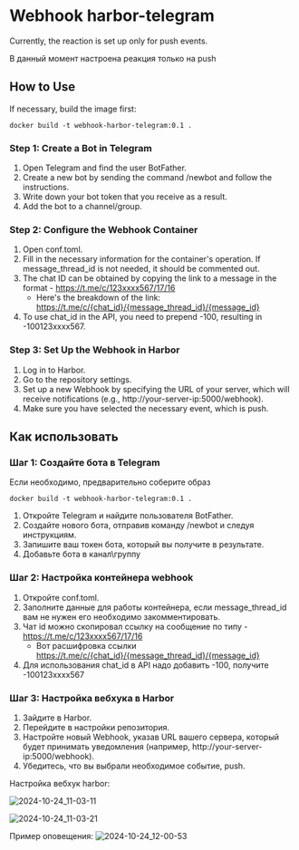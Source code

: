 # Webhook harbor-telegram
Currently, the reaction is set up only for push events.

В данный момент настроена реакция только на push

## How to Use

If necessary, build the image first:
```shell
docker build -t webhook-harbor-telegram:0.1 .
```

### Step 1: Create a Bot in Telegram

1. Open Telegram and find the user BotFather.
2. Create a new bot by sending the command /newbot and follow the instructions.
3. Write down your bot token that you receive as a result.
4. Add the bot to a channel/group.

### Step 2: Configure the Webhook Container
1. Open conf.toml.
2. Fill in the necessary information for the container's operation. If message_thread_id is not needed, it should be commented out.
3. The chat ID can be obtained by copying the link to a message in the format - https://t.me/c/123xxxx567/17/16
   - Here's the breakdown of the link: https://t.me/c/{chat_id}/{message_thread_id}/{message_id}
4. To use chat_id in the API, you need to prepend -100, resulting in -100123xxxx567.


### Step 3: Set Up the Webhook in Harbor
1. Log in to Harbor.
2. Go to the repository settings.
3. Set up a new Webhook by specifying the URL of your server, which will receive notifications (e.g., http://your-server-ip:5000/webhook).
4. Make sure you have selected the necessary event, which is push.

## Как использовать

### Шаг 1: Создайте бота в Telegram

Если необходимо, предварительно соберите образ
```shell
docker build -t webhook-harbor-telegram:0.1 .
```


1. Откройте Telegram и найдите пользователя BotFather.
2. Создайте нового бота, отправив команду /newbot и следуя инструкциям.
3. Запишите ваш токен бота, который вы получите в результате.
4. Добавьте бота в канал\группу

### Шаг 2: Настройка контейнера webhook

1. Откройте conf.toml.
2. Заполните данные для работы контейнера, если message_thread_id вам не нужен его необходимо закомментировать.
3. Чат id можно скопировал ссылку на сообщение по типу - https://t.me/c/123xxxx567/17/16
   - Вот расшифровка ссылки https://t.me/c/{chat_id}/{message_thread_id}/{message_id}
4. Для использования chat_id в API надо добавить -100, получите -100123xxxx567

### Шаг 3: Настройка вебхука в Harbor

1. Зайдите в Harbor.
2. Перейдите в настройки репозитория.
3. Настройте новый Webhook, указав URL вашего сервера, который будет принимать уведомления (например, http://your-server-ip:5000/webhook).
4. Убедитесь, что вы выбрали необходимое событие, push.

Настройка вебхук harbor:

![2024-10-24_11-03-11](https://github.com/user-attachments/assets/f3f86fec-6fb7-4c09-9c97-484dd901c8d7)

![2024-10-24_11-03-21](https://github.com/user-attachments/assets/56d74dee-9333-4098-a575-cad087f41ab7)

Пример оповещения:
![2024-10-24_12-00-53](https://github.com/user-attachments/assets/2817d1ca-5be2-4eaf-ab10-a21950a1ac6d)
